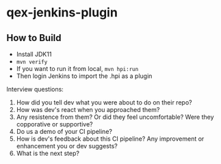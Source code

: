 # qex-jenkins-plugin
## How to Build
* Install JDK11
* `mvn verify`
* If you want to run it from local, `mvn hpi:run`
* Then login Jenkins to import the .hpi as a plugin


Interview questions:
1. How did you tell dev what you were about to do on their repo?
2. How was dev's react when you approached them?
3. Any resistence from them? Or did they feel uncomfortable? Were they copporative or supportive?
4. Do us a demo of your CI pipeline?
5. How is dev's feedback about this CI pipeline? Any improvement or enhancement you or dev suggests?
6. What is the next step?

